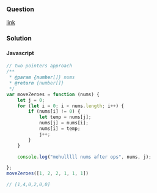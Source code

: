 
### Question 
[link](https://leetcode.com/problems/move-zeroes/)

### Solution
#### Javascript
```js
// two pointers approach
/**
 * @param {number[]} nums
 * @return {number[]}
 */
var moveZeroes = function (nums) {
    let j = 0;
    for (let i = 0; i < nums.length; i++) {
        if (nums[i] != 0) {
            let temp = nums[j];
            nums[j] = nums[i];
            nums[i] = temp;
            j++;
        }
    }

    console.log("mehulllll nums after ops", nums, j);

};
moveZeroes([1, 2, 2, 1, 1, 1])

// [1,4,0,2,0,0]
```